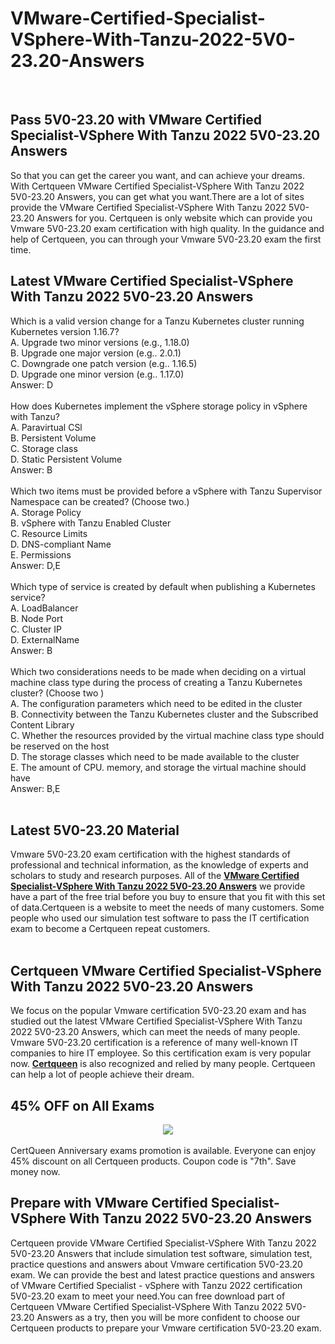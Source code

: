 # VMware-Certified-Specialist-VSphere-With-Tanzu-2022-5V0-23.20-Answers
<br />
<h2>
	Pass 5V0-23.20 with VMware Certified Specialist-VSphere With Tanzu 2022 5V0-23.20 Answers
</h2>
So that you can get the career you want, and can achieve your dreams. With Certqueen VMware Certified Specialist-VSphere With Tanzu 2022 5V0-23.20 Answers, you can get what you want.There are a lot of sites provide the VMware Certified Specialist-VSphere With Tanzu 2022 5V0-23.20 Answers for you. Certqueen is only website which can provide you Vmware 5V0-23.20 exam certification with high quality. In the guidance and help of Certqueen, you can through your Vmware 5V0-23.20 exam the first time.<br />
<h2>
	Latest VMware Certified Specialist-VSphere With Tanzu 2022 5V0-23.20 Answers
</h2>
Which is a valid version change for a Tanzu Kubernetes cluster running Kubernetes version 1.16.7? <br />
A. Upgrade two minor versions (e.g., 1.18.0) <br />
B. Upgrade one major version (e.g.. 2.0.1) <br />
C. Downgrade one patch version (e.g.. 1.16.5) <br />
D. Upgrade one minor version (e.g.. 1.17.0) <br />
Answer: D<br />
<br />
How does Kubernetes implement the vSphere storage policy in vSphere with Tanzu? <br />
A. Paravirtual CSl <br />
B. Persistent Volume <br />
C. Storage class <br />
D. Static Persistent Volume <br />
Answer: B<br />
<br />
Which two items must be provided before a vSphere with Tanzu Supervisor Namespace can be created? (Choose two.) <br />
A. Storage Policy <br />
B. vSphere with Tanzu Enabled Cluster <br />
C. Resource Limits <br />
D. DNS-compliant Name <br />
E. Permissions <br />
Answer: D,E<br />
<br />
Which type of service is created by default when publishing a Kubernetes service? <br />
A. LoadBalancer <br />
B. Node Port <br />
C. Cluster IP <br />
D. ExternalName <br />
Answer: B<br />
<br />
Which two considerations needs to be made when deciding on a virtual machine class type during the process of creating a Tanzu Kubernetes cluster? (Choose two ) <br />
A. The configuration parameters which need to be edited in the cluster <br />
B. Connectivity between the Tanzu Kubernetes cluster and the Subscribed Content Library <br />
C. Whether the resources provided by the virtual machine class type should be reserved on the host <br />
D. The storage classes which need to be made available to the cluster <br />
E. The amount of CPU. memory, and storage the virtual machine should have <br />
Answer: B,E<br />
<br />
<h2>
	Latest  5V0-23.20 Material
</h2>
Vmware 5V0-23.20 exam certification with the highest standards of professional and technical information, as the knowledge of experts and scholars to study and research purposes. All of the <a href="https://www.certqueen.com/5V0-23.20.html" target="_blank"><strong>VMware Certified Specialist-VSphere With Tanzu 2022 5V0-23.20 Answers</strong></a> we provide have a part of the free trial before you buy to ensure that you fit with this set of data.Certqueen is a website to meet the needs of many customers. Some people who used our simulation test software to pass the IT certification exam to become a Certqueen repeat customers.<br />
<br />
<h2>
	Certqueen VMware Certified Specialist-VSphere With Tanzu 2022 5V0-23.20 Answers
</h2>
We focus on the popular Vmware certification 5V0-23.20 exam and has studied out the latest VMware Certified Specialist-VSphere With Tanzu 2022 5V0-23.20 Answers, which can meet the needs of many people. Vmware 5V0-23.20 certification is a reference of many well-known IT companies to hire IT employee. So this certification exam is very popular now. <a href="http://www.certqueen.com/" target="_blank"><strong>Certqueen</strong></a> is also recognized and relied by many people. Certqueen can help a lot of people achieve their dream.
<h2>
	45% OFF on All Exams
</h2>
<div style="text-align:center;">
	<a href="https://www.certqueen.com/promotion.asp"><img src="http://www.h12-261.com/wp-content/uploads/2022/04/CQ-Anniversary-promo-e1650440206439.jpg" /></a>
</div>
<br />
CertQueen Anniversary exams promotion is available. Everyone can enjoy 45% discount on all Certqueen products. Coupon code is "7th". Save money now.<br />
<h2>
	Prepare with VMware Certified Specialist-VSphere With Tanzu 2022 5V0-23.20 Answers
</h2>
Certqueen provide VMware Certified Specialist-VSphere With Tanzu 2022 5V0-23.20 Answers that include simulation test software, simulation test, practice questions and answers about Vmware certification 5V0-23.20 exam. We can provide the best and latest practice questions and answers of VMware Certified Specialist - vSphere with Tanzu 2022 certification 5V0-23.20 exam to meet your need.You can free download part of Certqueen VMware Certified Specialist-VSphere With Tanzu 2022 5V0-23.20 Answers as a try, then you will be more confident to choose our Certqueen products to prepare your Vmware certification 5V0-23.20 exam.

